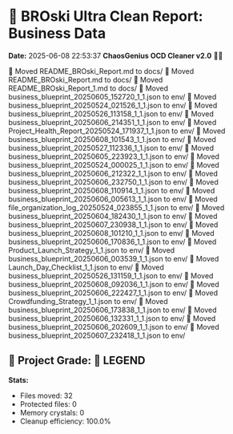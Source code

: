 # 🧹 BROski Ultra Clean Report: Business Data
**Date:** 2025-06-08 22:53:37
**ChaosGenius OCD Cleaner v2.0** 🧠💜

📁 Moved README_BROski_Report.md to docs/
📁 Moved README_BROski_Report.md to docs/
📁 Moved README_BROski_Report_1.md to docs/
📁 Moved business_blueprint_20250605_152720_1_1.json to env/
📁 Moved business_blueprint_20250524_021526_1_1.json to env/
📁 Moved business_blueprint_20250526_113158_1_1.json to env/
📁 Moved business_blueprint_20250606_214351_1_1.json to env/
📁 Moved Project_Health_Report_20250524_171937_1_1.json to env/
📁 Moved business_blueprint_20250608_101543_1_1.json to env/
📁 Moved business_blueprint_20250527_112336_1_1.json to env/
📁 Moved business_blueprint_20250605_223923_1_1.json to env/
📁 Moved business_blueprint_20250524_000025_1_1.json to env/
📁 Moved business_blueprint_20250606_212322_1_1.json to env/
📁 Moved business_blueprint_20250606_232750_1_1.json to env/
📁 Moved business_blueprint_20250608_110914_1_1.json to env/
📁 Moved business_blueprint_20250606_005613_1_1.json to env/
📁 Moved file_organization_log_20250524_023855_1_1.json to env/
📁 Moved business_blueprint_20250604_182430_1_1.json to env/
📁 Moved business_blueprint_20250607_230938_1_1.json to env/
📁 Moved business_blueprint_20250608_101210_1_1.json to env/
📁 Moved business_blueprint_20250606_170836_1_1.json to env/
📁 Moved Product_Launch_Strategy_1_1.json to env/
📁 Moved business_blueprint_20250606_003539_1_1.json to env/
📁 Moved Launch_Day_Checklist_1_1.json to env/
📁 Moved business_blueprint_20250526_131159_1_1.json to env/
📁 Moved business_blueprint_20250608_092036_1_1.json to env/
📁 Moved business_blueprint_20250606_222427_1_1.json to env/
📁 Moved Crowdfunding_Strategy_1_1.json to env/
📁 Moved business_blueprint_20250606_173838_1_1.json to env/
📁 Moved business_blueprint_20250606_132331_1_1.json to env/
📁 Moved business_blueprint_20250606_202609_1_1.json to env/
📁 Moved business_blueprint_20250607_232418_1_1.json to env/

## 🧠 Project Grade: 💯 LEGEND
**Stats:**
- Files moved: 32
- Protected files: 0
- Memory crystals: 0
- Cleanup efficiency: 100.0%
